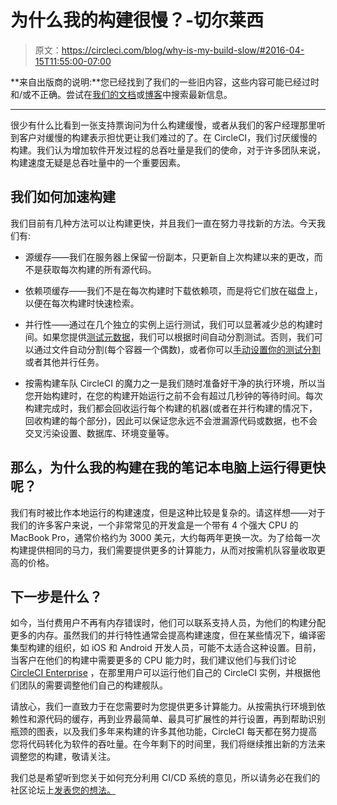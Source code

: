 # 为什么我的构建很慢？-切尔莱西

> 原文：<https://circleci.com/blog/why-is-my-build-slow/#2016-04-15T11:55:00-07:00>

**来自出版商的说明:**您已经找到了我们的一些旧内容，这些内容可能已经过时和/或不正确。尝试在[我们的文档](https://circleci.com/docs/)或[博客](https://circleci.com/blog/)中搜索最新信息。

* * *

很少有什么比看到一张支持票询问为什么构建缓慢，或者从我们的客户经理那里听到客户对缓慢的构建表示担忧更让我们难过的了。在 CircleCI，我们讨厌缓慢的构建。我们认为增加软件开发过程的总吞吐量是我们的使命，对于许多团队来说，构建速度无疑是总吞吐量中的一个重要因素。

## 我们如何加速构建

我们目前有几种方法可以让构建更快，并且我们一直在努力寻找新的方法。今天我们有:

*   源缓存——我们在服务器上保留一份副本，只更新自上次构建以来的更改，而不是获取每次构建的所有源代码。

*   依赖项缓存——我们不是在每次构建时下载依赖项，而是将它们放在磁盘上，以便在每次构建时快速检索。

*   并行性——通过在几个独立的实例上运行测试，我们可以显著减少总的构建时间。如果您提供[测试元数据](https://circleci.com/docs/1.0/test-metadata/)，我们可以根据时间自动分割测试。否则，我们可以通过文件自动分割(每个容器一个偶数)，或者你可以[手动设置你的测试分割](https://circleci.com/docs/1.0/parallel-manual-setup/)或者其他并行任务。

*   按需构建车队 CircleCI 的魔力之一是我们随时准备好干净的执行环境，所以当您开始构建时，在您的构建开始运行之前不会有超过几秒钟的等待时间。每次构建完成时，我们都会回收运行每个构建的机器(或者在并行构建的情况下，回收构建的每个部分)，因此可以保证您永远不会泄漏源代码或数据，也不会交叉污染设置、数据库、环境变量等。

## 那么，为什么我的构建在我的笔记本电脑上运行得更快呢？

我们有时被比作本地运行的构建速度，但是这种比较是复杂的。请这样想——对于我们的许多客户来说，一个非常常见的开发盒是一个带有 4 个强大 CPU 的 MacBook Pro，通常价格约为 3000 美元，大约每两年更换一次。为了给每一次构建提供相同的马力，我们需要提供更多的计算能力，从而对按需机队容量收取更高的价格。

## 下一步是什么？

如今，当付费用户不再有内存错误时，他们可以联系支持人员，为他们的构建分配更多的内存。虽然我们的并行特性通常会提高构建速度，但在某些情况下，编译密集型构建的组织，如 iOS 和 Android 开发人员，可能不太适合这种设置。目前，当客户在他们的构建中需要更多的 CPU 能力时，我们建议他们与我们讨论 [CircleCI Enterprise](https://circleci.com/enterprise/) ，在那里用户可以运行他们自己的 CircleCI 实例，并根据他们团队的需要调整他们自己的构建舰队。

请放心，我们一直致力于在您需要时为您提供更多计算能力。从按需执行环境到依赖性和源代码的缓存，再到业界最简单、最具可扩展性的并行设置，再到帮助识别瓶颈的图表，以及我们多年来构建的许多其他功能，CircleCI 每天都在努力提高您将代码转化为软件的吞吐量。在今年剩下的时间里，我们将继续推出新的方法来调整您的构建，敬请关注。

我们总是希望听到您关于如何充分利用 CI/CD 系统的意见，所以请务必在我们的社区论坛上[发表您的想法。](https://discuss.circleci.com/)